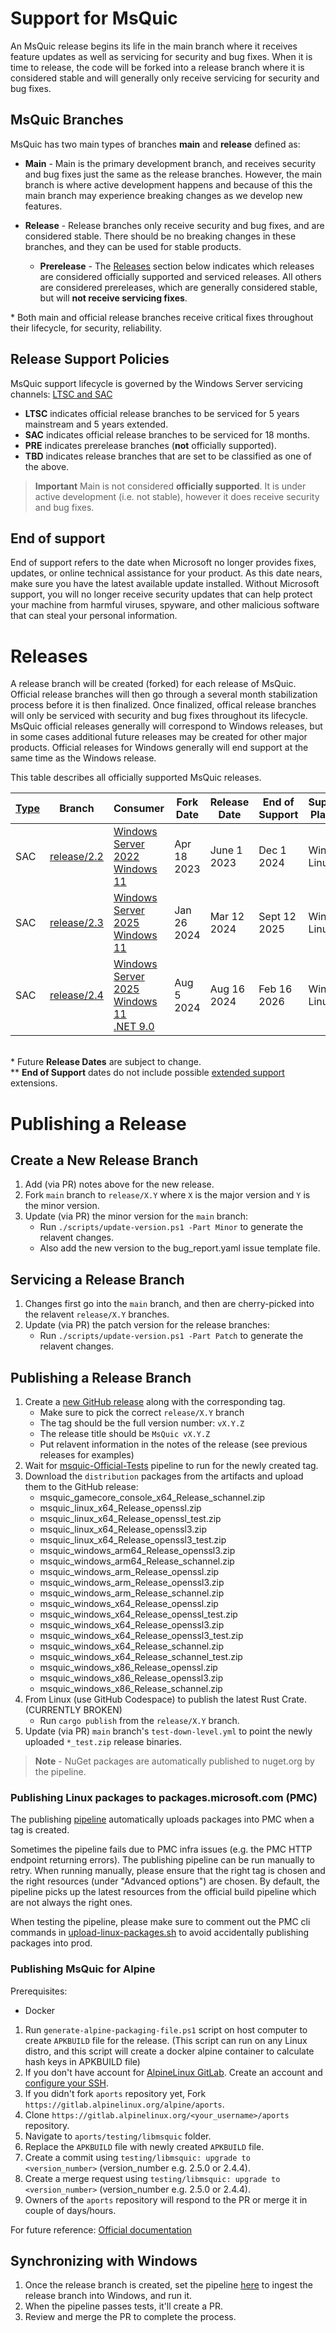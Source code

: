 # Support for MsQuic

An MsQuic release begins its life in the main branch where it receives feature updates as well as servicing for security and bug fixes. When it is time to release, the code will be forked into a release branch where it is considered stable and will generally only receive servicing for security and bug fixes.

## MsQuic Branches

MsQuic has two main types of branches **main** and **release** defined as:

* **Main** - Main is the primary development branch, and receives security and bug fixes just the same as the release branches. However, the main branch is where active development happens and because of this the main branch may experience breaking changes as we develop new features.

* **Release** - Release branches only receive security and bug fixes, and are considered stable. There should be no breaking changes in these branches, and they can be used for stable products.

  * **Prerelease** - The [Releases](Release.md#releases) section below indicates which releases are considered officially supported and serviced releases. All others are considered prereleases, which are generally considered stable, but will **not receive servicing fixes**.

\* Both main and official release branches receive critical fixes throughout their lifecycle, for security, reliability.

## Release Support Policies

MsQuic support lifecycle is governed by the Windows Server servicing channels: [LTSC and SAC](https://docs.microsoft.com/en-us/windows-server/get-started-19/servicing-channels-19)

* **LTSC** indicates official release branches to be serviced for 5 years mainstream and 5 years extended.
* **SAC** indicates official release branches to be serviced for 18 months.
* **PRE** indicates prerelease branches (**not** officially supported).
* **TBD** indicates release branches that are set to be classified as one of the above.

> **Important** Main is not considered **officially supported**. It is under active development (i.e. not stable), however it does receive security and bug fixes.

## End of support

End of support refers to the date when Microsoft no longer provides fixes, updates, or online technical assistance for your product. As this date nears, make sure you have the latest available update installed. Without Microsoft support, you will no longer receive security updates that can help protect your machine from harmful viruses, spyware, and other malicious software that can steal your personal information.

# Releases

A release branch will be created (forked) for each release of MsQuic. Official release branches will then go through a several month stabilization process before it is then finalized. Once finalized, offical release branches will only be serviced with security and bug fixes throughout its lifecycle. MsQuic official releases generally will correspond to Windows releases, but in some cases additional future releases may be created for other major products. Official releases for Windows generally will end support at the same time as the Windows release.

This table describes all officially supported MsQuic releases.

| [Type](Release.md#release-support-policies) | Branch | Consumer | Fork Date | Release Date | End of Support | Supported Platforms |
| -- | -- | -- | -- | -- | -- | -- |
| SAC | [release/2.2](https://github.com/microsoft/msquic/tree/release/2.2) | [Windows Server 2022](https://docs.microsoft.com/en-us/windows/release-health/status-windows-server-2022)<br>[Windows 11](https://www.microsoft.com/software-download/windows11) | Apr 18 2023 | June 1 2023 | Dec 1 2024 | Windows, Linux |
| SAC | [release/2.3](https://github.com/microsoft/msquic/tree/release/2.3) | [Windows Server 2025](https://techcommunity.microsoft.com/t5/windows-server-news-and-best/introducing-windows-server-2025/ba-p/4026374)<br>[Windows 11](https://www.microsoft.com/software-download/windows11) | Jan 26 2024 | Mar 12 2024 | Sept 12 2025 | Windows, Linux |
| SAC | [release/2.4](https://github.com/microsoft/msquic/tree/release/2.4) | [Windows Server 2025](https://techcommunity.microsoft.com/t5/windows-server-news-and-best/introducing-windows-server-2025/ba-p/4026374)<br>[Windows 11](https://www.microsoft.com/software-download/windows11)<br>[.NET 9.0](https://dotnet.microsoft.com/en-us/download/dotnet/9.0) | Aug 5 2024 | Aug 16 2024 | Feb 16 2026 | Windows, Linux |

<br>\* Future **Release Dates** are subject to change.
<br>\** **End of Support** dates do not include possible [extended support](https://docs.microsoft.com/en-us/windows-server/get-started-19/servicing-channels-19#long-term-servicing-channel-ltsc) extensions.

# Publishing a Release

## Create a New Release Branch

1. Add (via PR) notes above for the new release.
1. Fork `main` branch to `release/X.Y` where `X` is the major version and `Y` is the minor version.
1. Update (via PR) the minor version for the `main` branch:
   - Run `./scripts/update-version.ps1 -Part Minor` to generate the relavent changes.
   - Also add the new version to the bug_report.yaml issue template file.

## Servicing a Release Branch

1. Changes first go into the `main` branch, and then are cherry-picked into the relavent `release/X.Y` branches.
1. Update (via PR) the patch version for the release branches:
   - Run `./scripts/update-version.ps1 -Part Patch` to generate the relavent changes.

## Publishing a Release Branch

1. Create a [new GitHub release](https://github.com/microsoft/msquic/releases/new) along with the corresponding tag.
   - Make sure to pick the correct `release/X.Y` branch
   - The tag should be the full version number: `vX.Y.Z`
   - The release title should be `MsQuic vX.Y.Z`
   - Put relavent information in the notes of the release (see previous releases for examples)
1. Wait for [msquic-Official-Tests](https://mscodehub.visualstudio.com/msquic/_build?definitionId=1824&_a=summary) pipeline to run for the newly created tag.
1. Download the `distribution` packages from the artifacts and upload them to the GitHub release:
   - msquic_gamecore_console_x64_Release_schannel.zip
   - msquic_linux_x64_Release_openssl.zip
   - msquic_linux_x64_Release_openssl_test.zip
   - msquic_linux_x64_Release_openssl3.zip
   - msquic_linux_x64_Release_openssl3_test.zip
   - msquic_windows_arm64_Release_openssl3.zip
   - msquic_windows_arm64_Release_schannel.zip
   - msquic_windows_arm_Release_openssl.zip
   - msquic_windows_arm_Release_openssl3.zip
   - msquic_windows_arm_Release_schannel.zip
   - msquic_windows_x64_Release_openssl.zip
   - msquic_windows_x64_Release_openssl_test.zip
   - msquic_windows_x64_Release_openssl3.zip
   - msquic_windows_x64_Release_openssl3_test.zip
   - msquic_windows_x64_Release_schannel.zip
   - msquic_windows_x64_Release_schannel_test.zip
   - msquic_windows_x86_Release_openssl.zip
   - msquic_windows_x86_Release_openssl3.zip
   - msquic_windows_x86_Release_schannel.zip
1. From Linux (use GitHub Codespace) to publish the latest Rust Crate. (CURRENTLY BROKEN)
   - Run `cargo publish` from the `release/X.Y` branch.
1. Update (via PR) `main` branch's `test-down-level.yml` to point the newly uploaded `*_test.zip` release binaries.

> **Note** - NuGet packages are automatically published to nuget.org by the pipeline.

### Publishing Linux packages to packages.microsoft.com (PMC)

The publishing [pipeline](https://mscodehub.visualstudio.com/msquic/_build?definitionId=2068) automatically uploads packages into PMC when a tag is created.

Sometimes the pipeline fails due to PMC infra issues (e.g. the PMC HTTP endpoint returning errors). The publishing pipeline can be run manually to retry. When running manually, please ensure that the right tag is chosen and the right resources (under "Advanced options") are chosen. By default, the pipeline picks up the latest resources from the official build pipeline which are not always the right ones.

When testing the pipeline, please make sure to comment out the PMC cli commands in [upload-linux-packages.sh](https://github.com/microsoft/msquic/blob/main/scripts/upload-linux-packages.sh) to avoid accidentally publishing packages into prod.

### Publishing MsQuic for Alpine

Prerequisites:
- Docker

1. Run `generate-alpine-packaging-file.ps1` script on host computer to create `APKBUILD` file for the release. (This script can run on any Linux distro, and this script will create a docker alpine container to calculate hash keys in APKBUILD file)
1. If you don't have account for [AlpineLinux GitLab](https://gitlab.alpinelinux.org). Create an account and [configure your SSH](https://docs.gitlab.com/ee/user/ssh.html).
1. If you didn't fork `aports` repository yet, Fork `https://gitlab.alpinelinux.org/alpine/aports`.
1. Clone `https://gitlab.alpinelinux.org/<your_username>/aports` repository.
1. Navigate to `aports/testing/libmsquic` folder.
1. Replace the `APKBUILD` file with newly created `APKBUILD` file.
1. Create a commit using `testing/libmsquic: upgrade to <version_number>` (version_number e.g. 2.5.0 or 2.4.4).
1. Create a merge request using `testing/libmsquic: upgrade to <version_number>` (version_number e.g. 2.5.0 or 2.4.4).
1. Owners of the `aports` repository will respond to the PR or merge it in couple of days/hours.

For future reference: [Official documentation](https://wiki.alpinelinux.org/wiki/Creating_an_Alpine_package)

## Synchronizing with Windows

1. Once the release branch is created, set the pipeline [here](https://mscodehub.visualstudio.com/msquic/_build?definitionId=1868) to ingest the release branch into Windows, and run it.
2. When the pipeline passes tests, it'll create a PR.
3. Review and merge the PR to complete the process.
